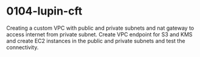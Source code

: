 # 0104-lupin-cft
Creating a custom VPC with public and private subnets and nat gateway to access internet from private subnet. Create VPC endpoint for S3 and KMS and create EC2 instances in the public and private subnets and test the connectivity.
